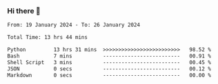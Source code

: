 ### Hi there 👋

<!--
**ututono/ututono** is a ✨ _special_ ✨ repository because its `README.md` (this file) appears on your GitHub profile.

Here are some ideas to get you started:

- 🔭 I’m currently working on ...
- 🌱 I’m currently learning ...
- 👯 I’m looking to collaborate on ...
- 🤔 I’m looking for help with ...
- 💬 Ask me about ...
- 📫 How to reach me: ...
- 😄 Pronouns: ...
- ⚡ Fun fact: ...
-->



<!--START_SECTION:waka-->

```txt
From: 19 January 2024 - To: 26 January 2024

Total Time: 13 hrs 44 mins

Python         13 hrs 31 mins  >>>>>>>>>>>>>>>>>>>>>>>>>   98.52 %
Bash           7 mins          -------------------------   00.91 %
Shell Script   3 mins          -------------------------   00.45 %
JSON           0 secs          -------------------------   00.12 %
Markdown       0 secs          -------------------------   00.00 %
```

<!--END_SECTION:waka-->
